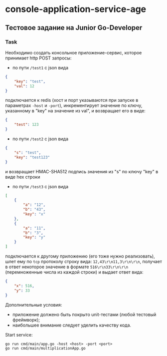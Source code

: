 # console-application-service-age

## Тестовое задание на Junior Go-Developer

### Task

Необходимо создать консольное приложение-сервис,
которое принимает http POST запросы:
* по пути `/test1` с json вида

```json
{
    "key": "test",
    "val": 12
}
```

подключается к redis (хост и порт указываются при запуске в параметрах `-host` и `-port`),
инкрементирует значение по ключу,
указанному в "key" на значение из val",
и возвращает его в виде:

```json
{
    "test": 123
}
```

* по пути `/test2` с json вида

```json
{
    "s": "test",
    "key": "test123"
}
```

и возвращает HMAC-SHA512 подпись значения из "s" по ключу "key" в виде hex строки
* по пути `/test3` с json вида

```json
[
    {
        "a": "12",
        "b": "43",
        "key": "x"
    },
    {
        "a": "11",
        "b": "3",
        "key": "y"
    }
]
```

подключается к другому приложению (его тоже нужно реализовать),
шлет ему по `tcp` протоколу строку вида:
`12,43\r\n11,3\r\n\r\n`,
получает в ответ некоторое значение в формате `516\r\n33\r\n\r\n`
(перемноженные числа из каждой строки) и выдает ответ вида:

```json
{
    "x": 516,
    "y": 33
}
```

Дополнительные условия:
* приложение должено быть покрыто unit-тестами (любой тестовый фреймворк);
* наибольшее внимание следует уделить качеству кода.

Start service:

```shell
go run cmd/main/app.go -host <host> -port <port>
go run cmd/main/multiplicationApp.go
```
